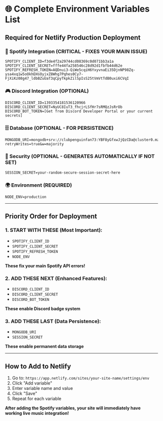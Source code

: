 # 🌐 Complete Environment Variables List

## Required for Netlify Production Deployment

### 🎵 Spotify Integration (CRITICAL - FIXES YOUR MAIN ISSUE)
```
SPOTIFY_CLIENT_ID=f3de4f2a29744cd08369c0d071bb3a1a
SPOTIFY_CLIENT_SECRET=fffe44fa258546c28d92d1fbfb44d62e
SPOTIFY_REFRESH_TOKEN=AQDnui3-QiWe5cqiH6YxyvnaEi35DjnNP98Zq-ysa4xq1w5oOkhEHsOyjxZ8Whg7Pqhes0Cy7-FjXiKz08g47_ldbBZuUaT3qCpyTkpkZilSpIsS25tVmVtTdB0uxi6CVqI
```

### 🎮 Discord Integration (OPTIONAL)
```
DISCORD_CLIENT_ID=1393354181536120966
DISCORD_CLIENT_SECRET=NyUC8IuT3_fhcjrLSfHr7sRMQzJsRrOb
DISCORD_BOT_TOKEN=[Get from Discord Developer Portal or your current secrets]
```

### 🗄️ Database (OPTIONAL - FOR PERSISTENCE)
```
MONGODB_URI=mongodb+srv://clubpenguinfan73:YBF8yGfxwJjQzCDa@cluster0.mzuvuzl.mongodb.net/biolink?retryWrites=true&w=majority
```

### 🔐 Security (OPTIONAL - GENERATES AUTOMATICALLY IF NOT SET)
```
SESSION_SECRET=your-random-secure-session-secret-here
```

### 🌍 Environment (REQUIRED)
```
NODE_ENV=production
```

---

## Priority Order for Deployment

### 1. START WITH THESE (Most Important):
- `SPOTIFY_CLIENT_ID`
- `SPOTIFY_CLIENT_SECRET` 
- `SPOTIFY_REFRESH_TOKEN`
- `NODE_ENV`

**These fix your main Spotify API errors!**

### 2. ADD THESE NEXT (Enhanced Features):
- `DISCORD_CLIENT_ID`
- `DISCORD_CLIENT_SECRET`
- `DISCORD_BOT_TOKEN`

**These enable Discord badge system**

### 3. ADD THESE LAST (Data Persistence):
- `MONGODB_URI`
- `SESSION_SECRET`

**These enable permanent data storage**

---

## How to Add to Netlify

1. Go to: `https://app.netlify.com/sites/your-site-name/settings/env`
2. Click "Add variable"
3. Enter variable name and value
4. Click "Save"
5. Repeat for each variable

**After adding the Spotify variables, your site will immediately have working live music integration!**